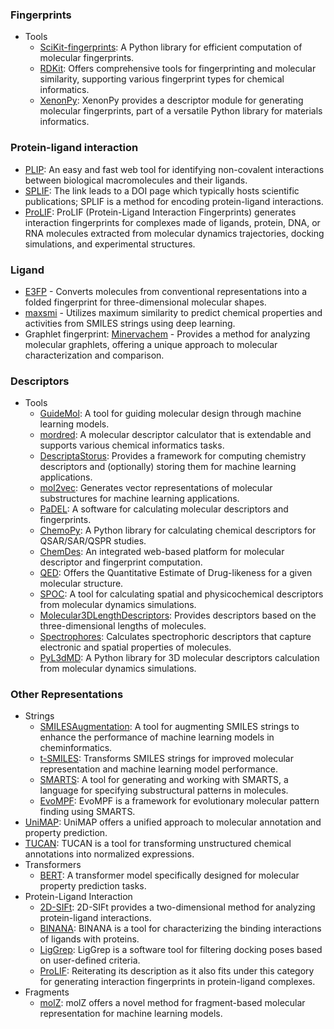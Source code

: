 ### Fingerprints

- Tools
    - [SciKit-fingerprints](https://github.com/Arch4ngel21/scikit-fingerprints): A Python library for efficient computation of molecular fingerprints.
    - [RDKit](https://www.rdkit.org/docs/GettingStartedInPython.html#fingerprinting-and-molecular-similarity): Offers comprehensive tools for fingerprinting and molecular similarity, supporting various fingerprint types for chemical informatics.
    - [XenonPy](https://github.com/yoshida-lab/XenonPy/blob/master/xenonpy/descriptor/fingerprint.py): XenonPy provides a descriptor module for generating molecular fingerprints, part of a versatile Python library for materials informatics.

### Protein-ligand interaction

- [PLIP](https://plip-tool.biotec.tu-dresden.de/plip-web/plip/index): An easy and fast web tool for identifying non-covalent interactions between biological macromolecules and their ligands.
- [SPLIF](https://doi.org/10.1021/ci500319f): The link leads to a DOI page which typically hosts scientific publications; SPLIF is a method for encoding protein-ligand interactions.
- [ProLIF](https://github.com/chemosim-lab/ProLIF): ProLIF (Protein-Ligand Interaction Fingerprints) generates interaction fingerprints for complexes made of ligands, protein, DNA, or RNA molecules extracted from molecular dynamics trajectories, docking simulations, and experimental structures.

### Ligand

- [E3FP](https://github.com/keiserlab/e3fp) - Converts molecules from conventional representations into a folded fingerprint for three-dimensional molecular shapes.
- [maxsmi](https://github.com/volkamerlab/maxsmi) - Utilizes maximum similarity to predict chemical properties and activities from SMILES strings using deep learning.
- Graphlet fingerprint: [Minervachem](https://github.com/lanl/minervachem) - Provides a method for analyzing molecular graphlets, offering a unique approach to molecular characterization and comparison.

### Descriptors

- Tools
    - [GuideMol](https://github.com/jairesdesousa/guidemol): A tool for guiding molecular design through machine learning models.
    - [mordred](https://github.com/mordred-descriptor/mordred): A molecular descriptor calculator that is extendable and supports various chemical informatics tasks.
    - [DescriptaStorus](https://github.com/bp-kelley/descriptastorus): Provides a framework for computing chemistry descriptors and (optionally) storing them for machine learning applications.
    - [mol2vec](https://github.com/samoturk/mol2vec): Generates vector representations of molecular substructures for machine learning applications.
    - [PaDEL](http://yapcwsoft.com/dd/padeldescriptor/): A software for calculating molecular descriptors and fingerprints.
    - [ChemoPy](https://github.com/ifyoungnet/Chemopy?tab=readme-ov-file): A Python library for calculating chemical descriptors for QSAR/SAR/QSPR studies.
    - [ChemDes](http://www.scbdd.com/chemdes/): An integrated web-based platform for molecular descriptor and fingerprint computation.
    - [QED](https://github.com/silicos-it/qed): Offers the Quantitative Estimate of Drug-likeness for a given molecular structure.
    - [SPOC](https://github.com/WhitestoneYang/spoc): A tool for calculating spatial and physicochemical descriptors from molecular dynamics simulations.
    - [Molecular3DLengthDescriptors](https://github.com/ThomasJewson/Molecular3DLengthDescriptors): Provides descriptors based on the three-dimensional lengths of molecules.
    - [Spectrophores](https://github.com/silicos-it/spectrophore): Calculates spectrophoric descriptors that capture electronic and spatial properties of molecules.
    - [PyL3dMD](https://github.com/panwarp/PyL3dMD): A Python library for 3D molecular descriptors calculation from molecular dynamics simulations.

### Other Representations

- Strings
    - [SMILESAugmentation](https://github.com/jcorreia11/SMILESAugmentation): A tool for augmenting SMILES strings to enhance the performance of machine learning models in cheminformatics.
    - [t-SMILES](https://github.com/juanniwu/t-smiles): Transforms SMILES strings for improved molecular representation and machine learning model performance.
    - [SMARTS](https://github.com/SqrtNegInf/SMARTS): A tool for generating and working with SMARTS, a language for specifying substructural patterns in molecules.
    - [EvoMPF](https://zivgitlab.uni-muenster.de/ag-glorius/published-paper/evompf): EvoMPF is a framework for evolutionary molecular pattern finding using SMARTS.
- [UniMAP](https://github.com/fengshikun/UniMAP): UniMAP offers a unified approach to molecular annotation and property prediction.
- [TUCAN](https://github.com/TUCAN-nest/TUCAN): TUCAN is a tool for transforming unstructured chemical annotations into normalized expressions.
- Transformers
    - [BERT](https://github.com/odb9402/MoleculeTransformer): A transformer model specifically designed for molecular property prediction tasks.
- Protein-Ligand Interaction
    - [2D-SIFt](https://bitbucket.org/zchl/sift2d/src/master/): 2D-SIFt provides a two-dimensional method for analyzing protein-ligand interactions.
    - [BINANA](https://durrantlab.pitt.edu/binana-download/): BINANA is a tool for characterizing the binding interactions of ligands with proteins.
    - [LigGrep](https://durrantlab.pitt.edu/liggrep/): LigGrep is a software tool for filtering docking poses based on user-defined criteria.
    - [ProLIF](https://github.com/chemosim-lab/ProLIF): Reiterating its description as it also fits under this category for generating interaction fingerprints in protein-ligand complexes.
- Fragments
    - [molZ](https://github.com/LiamWilbraham/molz): molZ offers a novel method for fragment-based molecular representation for machine learning models.